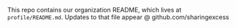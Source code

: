 This repo contains our organization README, which lives at `profile/README.md`. Updates to that file appear @ github.com/sharingexcess

